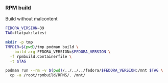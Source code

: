### RPM build

Build without malcontent

```bash
FEDORA_VERSION=39
TAG=flatpak:latest

mkdir -p tmp
TMPDIR=$(pwd)/tmp podman build \
  --build-arg FEDORA_VERSION=$FEDORA_VERSION \
  -f rpmbuild.Containerfile \
  -t $TAG

podman run --rm -v $(pwd)/../../../fedora/$FEDORA_VERSION:/mnt $TAG \
  cp -a /root/rpmbuild/RPMS/. /mnt/
```
